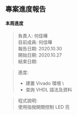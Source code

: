 ## 專案進度報告
#### 本周進度
> 負責人: 何佳曄 \
> 目前成員: 何佳曄 \
> 報告日期: 2020.10.30 \
> 開始日期: 2020.10.27 \
> 結束日期: 

> 進度: 
> * 建置 Vivado 環境 \
> * 查詢 VHDL 語法及資料 

> 程式說明:  
> 使用指撥開關控制 LED 亮

